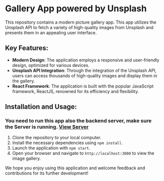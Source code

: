 # Gallery App powered by Unsplash

This repository contains a modern picture gallery app. 
This app utilizes the Unsplash API to fetch a variety of high-quality images from Unsplash and presents 
them in an appealing user interface.

## Key Features:
- **Modern Design**: The application employs a responsive and user-friendly design, optimized for various devices.
- **Unsplash API Integration**: Through the integration of the Unsplash API, users can access thousands of high-quality images and display them in the gallery.
- **React Framework**: The application is built with the popular JavaScript framework, ReactJS, renowned for its efficiency and flexibility.

## Installation and Usage:
### You need to run this app also the backend server, make sure the Server is running. <a href="https://github.com/calipsow/picture-app-backend">View Server</a>

1. Clone the repository to your local computer.
2. Install the necessary dependencies using `npm install`.
3. Launch the application with `npm start`.
4. Open your browser and navigate to `http://localhost:3000` to view the image gallery.

We hope you enjoy using this application and welcome feedback and contributions for its further development!

